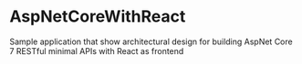 # AspNetCoreWithReact
Sample application that show architectural design for building AspNet Core 7 RESTful minimal APIs with React as frontend
